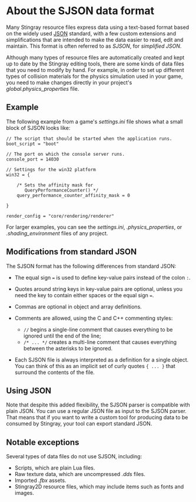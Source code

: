 # About the SJSON data format

Many Stingray resource files express data using a text-based format based on the widely used [JSON](http://www.json.org/) standard, with a few custom extensions and simplifications that are intended to make the data easier to read, edit and maintain. This format is often referred to as *SJSON*, for *simplified JSON*.

Although many types of resource files are automatically created and kept up to date by the Stingray editing tools, there are some kinds of data files that you need to modify by hand. For example, in order to set up different types of collision materials for the physics simulation used in your game, you need to make changes directly in your project's *global.physics_properties* file.

## Example

The following example from a game's *settings.ini* file shows what a small block of SJSON looks like:

~~~{sjson}
// The script that should be started when the application runs.
boot_script = "boot"

// The port on which the console server runs.
console_port = 14030

// Settings for the win32 platform
win32 = {

    /* Sets the affinity mask for
       QueryPerformanceCounter() */
    query_performance_counter_affinity_mask = 0

}

render_config = "core/rendering/renderer"
~~~

For larger examples, you can see the *settings.ini*, *.physics_properties*, or *.shading_environment* files of any project.

## Modifications from standard JSON

The SJSON format has the following differences from standard JSON:

*	The equal sign `=` is used to define key-value pairs instead of the colon `:`.
*	Quotes around string keys in key-value pairs are optional, unless you need the key to contain either spaces or the equal sign `=`.
*	Commas are optional in object and array definitions.
*	Comments are allowed, using the C and C++ commenting styles:

	*	`//` begins a single-line comment that causes everything to be ignored until the end of the line;
	*	`/* ... */` creates a multi-line comment that causes everything between the asterisks to be ignored.
*	Each SJSON file is always interpreted as a definition for a single object. You can think of this as an implicit set of curly quotes `{ ... }` that surround the contents of the file.

## Using JSON

Note that despite this added flexibility, the SJSON parser is compatible with plain JSON. You can use a regular JSON file as input to the SJSON parser. That means that if you want to write a custom tool for producing data to be consumed by Stingray, your tool can export standard JSON.

## Notable exceptions

Several types of data files do not use SJSON, including:

*	Scripts, which are plain Lua files.
*	Raw texture data, which are uncompressed *.dds* files.
*	Imported *.fbx* assets.
*	Stingray2D resource files, which may include items such as fonts and images.
